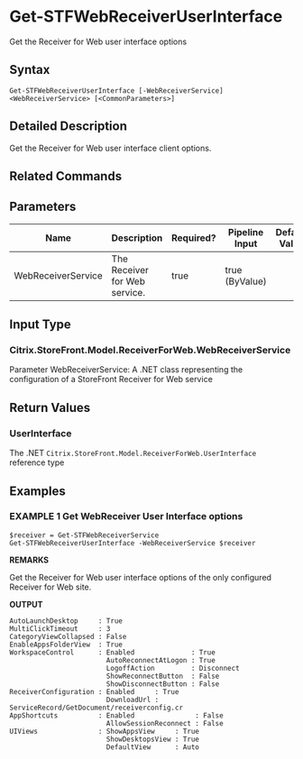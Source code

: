 ﻿# Get-STFWebReceiverUserInterface

Get the Receiver for Web user interface options

## Syntax

```
Get-STFWebReceiverUserInterface [-WebReceiverService] <WebReceiverService> [<CommonParameters>]
```

## Detailed Description

Get the Receiver for Web user interface client options.

## Related Commands

## Parameters

| Name   | Description | Required? | Pipeline Input | Default Value |
| --- | --- | --- | --- | --- |
|WebReceiverService|The Receiver for Web service.|true|true (ByValue)| |

## Input Type

### Citrix.StoreFront.Model.ReceiverForWeb.WebReceiverService

Parameter WebReceiverService: A .NET class representing the configuration of a StoreFront Receiver for Web service

## Return Values

### UserInterface

The .NET `Citrix.StoreFront.Model.ReceiverForWeb.UserInterface` reference type

## Examples

### EXAMPLE 1 Get WebReceiver User Interface options

```
$receiver = Get-STFWebReceiverService
Get-STFWebReceiverUserInterface -WebReceiverService $receiver
```

**REMARKS**

Get the Receiver for Web user interface options of the only configured Receiver for Web site.

**OUTPUT**

```
AutoLaunchDesktop     : True
MultiClickTimeout     : 3
CategoryViewCollapsed : False
EnableAppsFolderView  : True
WorkspaceControl      : Enabled              : True
                        AutoReconnectAtLogon : True
                        LogoffAction         : Disconnect
                        ShowReconnectButton  : False
                        ShowDisconnectButton : False
ReceiverConfiguration : Enabled     : True
                        DownloadUrl : ServiceRecord/GetDocument/receiverconfig.cr
AppShortcuts          : Enabled               : False
                        AllowSessionReconnect : False
UIViews               : ShowAppsView     : True
                        ShowDesktopsView : True
                        DefaultView      : Auto
```